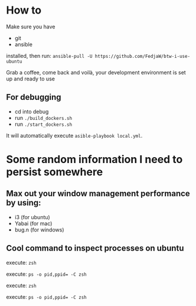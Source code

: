 # How to

Make sure you have

- git
- ansible

installed, then run:
`ansible-pull -U https://github.com/FedjaW/btw-i-use-ubuntu`

Grab a coffee, come back and voilà, your development environment is set up and ready to use

## For debugging

- cd into debug
- run `./build_dockers.sh`
- run `./start_dockers.sh`

It will automatically execute `asible-playbook local.yml`.

# Some random information I need to persist somewhere

## Max out your window management performance by using:

- i3 (for ubuntu)
- Yabai (for mac)
- bug.n (for windows)

## Cool command to inspect processes on ubuntu

execute: `zsh`

execute: `ps -o pid,ppid= -C zsh`

execute: `zsh`

execute: `ps -o pid,ppid= -C zsh`